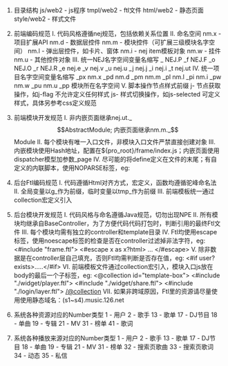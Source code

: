 1. 目录结构
   js/web2    -  js程序
   tmpl/web2  -  ftl文件
   html/web2  -  静态页面
   style/web2 -  样式文件

2. 前端编码规范
   I. 代码风格遵循nej规范，包括依赖关系位置
   II. 命名空间
       nm.x  - 项目扩展API
       nm.d  - 数据层控件
       nm.m  - 模块控件（可扩展三级模块名字空间）
       nm.l  - 弹出层控件，如卡片、窗体
       nm.i  - nej item模板对象
       nm.w  - 挂件
       nm.u  - 其他控件对象
   III. 统一NEJ名字空间变量名缩写
       _	NEJ.P
       _f	NEJ.F
       _o	NEJ.O
       _r	NEJ.R
       _e	nej.e
       _v	nej.v
       _u	nej.u
       _j	nej.j
       _i	nej.i
       _t	nej.ut
   IV. 统一项目名字空间变量名缩写
       _px	nm.x
       _pd	nm.d
       _pm	nm.m
       _pl	nm.l
       _pi	nm.i
       _pw  nm.w
       _pu	nm.u
       _pp	模块所在名字空间
   V. 脚本操作节点样式前缀
      j-	节点获取操作，如j-flag	           不允许定义任何样式
      js-	样式切换操作，如js-selected	可定义样式，具体另参考css定义规范

3. 前端模块开发规范
   I. 非内嵌页面继承nej.ut._$$AbstractModule; 内嵌页面继承nm.m._$$Module
   II. 每个模块有唯一入口文件，非模块入口文件严禁直接创建对象
   III. 内嵌模块使用Hash地址，配置在${pro_root}/frame/index.js；内嵌页面使用dispatcher模型加参数_page
   IV. 尽可能的将define定义在文件的末尾；有自定义的内联脚本，使用NOPARSE标签，eg:
       <!-- @NOPARSE -->
       <script type="text/javascript">
         window.UD = {
           id: "${user.id}",
           name: "${user.nickname}"
         };
       </script>
       <!-- /@NOPARSE -->
   
4. 后台Ftl编码规范
   I. 代码遵循Html对齐方式，宏定义，函数均遵循驼峰命名法
   II. 全局变量以g_作为前缀，临时变量以tmp_作为前缀
   III. 前端模板统一通过collection宏定义引入
   
5. 后台模块开发规范
   I. 代码风格与命名遵循Java规范，切勿出现NPE
   II. 所有模块均继承自BaseController，为了方便代码代码打包时，判断引用的最终Ftl文件
   III. 每个模块均需有独立的controller和template目录
   IV. Ftl均使用escape标签，使用noescape标签的检查是否在controller过滤掉非法字符，eg:
       <#include "frame.ftl">
       <#escape x as x?html>
          ...
       </#escape>
   V. 除非数据是在controller层自己填充，否则Ftl均需判断是否存在值，eg:
       <#if user?exists>.....</#if>
   VI. 前端模板文件通过collection宏引入，模块入口js放在body的最后一个子标签，eg:
       <@collection id="template-box">
           <#include "./widget/player.ftl">
           <#include "./widget/share.ftl">
           <#include "./login/layer.ftl">
       </@collection>
       <script src="${nej_root}nej/src/define.js?pro=${pro_root}&com=${com_root}"></script>
       <script src="${pro_root}frame/index.js"></script>
       </body>
   VII. 如果非跨域原因，Ftl里的资源请尽量使用使用静态域名：(s1~s4).music.126.net
   
6. 系统各种资源对应的Number类型
   1  - 用户
   2  - 歌手
   13 - 歌单
   17 - DJ节目
   18 - 单曲
   19 - 专辑
   21 - MV
   31 - 榜单
   41 - 歌词
7. 系统各种播放来源对应的Number类型
   1  - 用户
   2  - 歌手
   13 - 歌单
   17 - DJ节目
   18 - 单曲
   19 - 专辑
   21 - MV
   31 - 榜单
   32 - 搜索页歌曲
   33 - 搜索页歌词
   34 - 动态
   35 - 私信
   